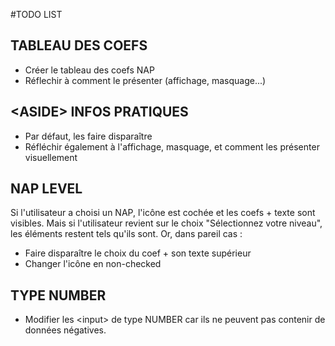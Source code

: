 #TODO LIST

## TABLEAU DES COEFS
- Créer le tableau des coefs NAP
- Réflechir à comment le présenter (affichage, masquage...)

## \<ASIDE\> INFOS PRATIQUES
- Par défaut, les faire disparaître
- Réfléchir également à l'affichage, masquage, et comment les présenter visuellement

## NAP LEVEL
Si l'utilisateur a choisi un NAP, l'icône est cochée et les coefs + texte sont visibles. Mais si l'utilisateur revient sur le choix "Sélectionnez votre niveau", les éléments restent tels qu'ils sont. Or, dans pareil cas :
- Faire disparaître le choix du coef + son texte supérieur
- Changer l'icône en non-checked

## TYPE NUMBER
- Modifier les \<input> de type NUMBER car ils ne peuvent pas contenir de données négatives.